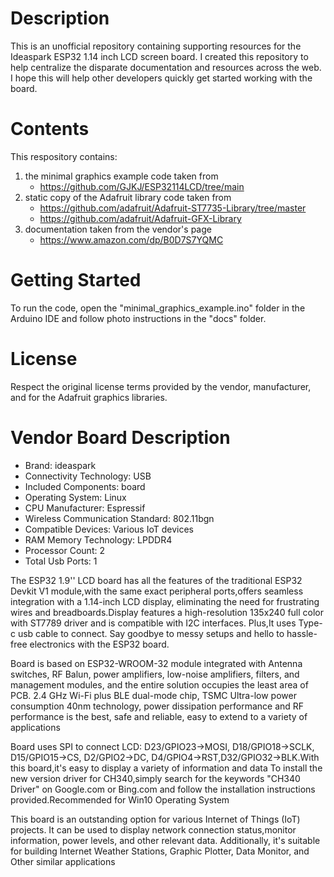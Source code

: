 # Description #
This is an unofficial repository containing supporting resources for the Ideaspark ESP32 1.14 inch LCD screen board. I created this repository to help centralize the disparate documentation and resources across the web.  I hope this will help other developers quickly get started working with the board.
# Contents #
This respository contains:
1. the minimal graphics example code taken from
    * https://github.com/GJKJ/ESP32114LCD/tree/main
3. static copy of the Adafruit library code taken from
    * https://github.com/adafruit/Adafruit-ST7735-Library/tree/master
    * https://github.com/adafruit/Adafruit-GFX-Library
4. documentation taken from the vendor's page
    * https://www.amazon.com/dp/B0D7S7YQMC
# Getting Started #
To run the code, open the "minimal_graphics_example.ino" folder in the Arduino IDE and follow photo instructions in the "docs" folder.
# License #
Respect the original license terms provided by the vendor, manufacturer, and for the Adafruit graphics libraries.
# Vendor Board Description #
- Brand: ideaspark
- Connectivity Technology: USB
- Included Components: board
- Operating System: Linux
- CPU Manufacturer: Espressif
- Wireless Communication Standard: 802.11bgn
- Compatible Devices: 	Various IoT devices
- RAM Memory Technology: 	LPDDR4
- Processor Count:	2
- Total Usb Ports: 1

The ESP32 1.9'' LCD board has all the features of the traditional ESP32 Devkit V1 module,with the same exact peripheral ports,offers seamless integration with a 1.14-inch LCD display, eliminating the need for frustrating wires and breadboards.Display features a high-resolution 135x240 full color with ST7789 driver and is compatible with I2C interfaces. Plus,It uses Type-c usb cable to connect. Say goodbye to messy setups and hello to hassle-free electronics with the ESP32 board.

Board is based on ESP32-WROOM-32 module integrated with Antenna switches, RF Balun, power amplifiers, low-noise amplifiers, filters, and management modules, and the entire solution occupies the least area of PCB. 2.4 GHz Wi-Fi plus BLE dual-mode chip, TSMC Ultra-low power consumption 40nm technology, power dissipation performance and RF performance is the best, safe and reliable, easy to extend to a variety of applications

Board uses SPI to connect LCD: D23/GPIO23->MOSI, D18/GPIO18->SCLK, D15/GPIO15->CS, D2/GPIO2->DC, D4/GPIO4->RST,D32/GPIO32->BLK.With this board,it's easy to display a variety of information and data
To install the new version driver for CH340,simply search for the keywords "CH340 Driver" on Google.com or Bing.com and follow the installation instructions provided.Recommended for Win10 Operating System

This board is an outstanding option for various Internet of Things (IoT) projects. It can be used to display network connection status,monitor information, power levels, and other relevant data. Additionally, it's suitable for building Internet Weather Stations, Graphic Plotter, Data Monitor, and Other similar applications